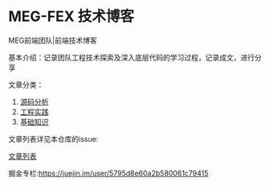 # MEG-FEX 技术博客
MEG前端团队|前端技术博客

基本介绍：记录团队工程技术探索及深入底层代码的学习过程，记录成文，进行分享

文章分类：
1. [源码分析](https://github.com/MEG-FEX/blog/labels/%E6%BA%90%E7%A0%81%E5%88%86%E6%9E%90)
2. [工程实践](https://github.com/MEG-FEX/blog/labels/%E5%B7%A5%E7%A8%8B%E5%AE%9E%E8%B7%B5)
3. [基础知识](https://github.com/MEG-FEX/blog/labels/%E5%9F%BA%E7%A1%80%E7%9F%A5%E8%AF%86)

文章列表详见本仓库的issue:

[文章列表](https://github.com/MEG-FEX/blog/issues)

掘金专栏:https://juejin.im/user/5795d8e60a2b580061c79415
